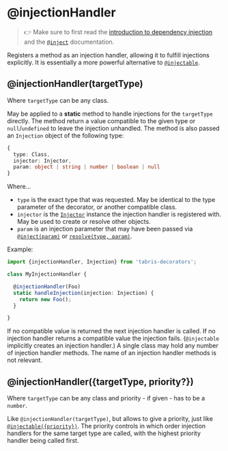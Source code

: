 ---
---
# @injectionHandler

> :point_right: Make sure to first read the [introduction to dependency injection](./index.md)  and the [`@inject`](./@inject.md) documentation.

Registers a method as an injection handler, allowing it to fulfill injections explicitly. It is essentially a more powerful alternative to [`@injectable`](./@injectable.md).

## @injectionHandler(targetType)

Where `targetType` can be any class.

May be applied to a **static** method to handle injections for the `targetType` directly. The method return a value compatible to the given type or `null`/`undefined` to leave the injection unhandled. The method is also passed an `Injection` object of the following type:
```ts
{
  type: Class,
  injector: Injector,
  param: object | string | number | boolean | null
}
```

Where...
* `type` is the exact type that was requested. May be identical to the type parameter of the decorator, or another compatible class.
* `injector` is the [`Injector`](./Injector.md) instance the injection handler is registered with. May be used to create or resolve other objects.
* `param` is an injection parameter that may have been passed via [`@inject(param)`](./@inject.md) or [`resolve(type, param)`](./Injector.md).

Example:

```ts
import {injectionHandler, Injection} from 'tabris-decorators';

class MyInjectionHandler {

  @injectionHandler(Foo)
  static handleInjection(injection: Injection) {
    return new Foo();
  }

}
```

If no compatible value is returned the next injection handler is called. If no injection handler returns a compatible value the injection fails. (`@injectable` implicitly creates an injection handler.) A single class may hold any number of injection handler methods. The name of an injection handler methods is not relevant.

## @injectionHandler({targetType, priority?})

Where `targetType` can be any class and priority - if given - has to be a `number`.

Like `@injectionHandler(targetType)`, but allows to give a priority, just like [`@injectable({priority})`](./@injectable.md). The priority controls in which order injection handlers for the same target type are called, with the highest priority handler being called first.
